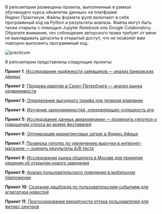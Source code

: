В репозитории размещены проекты, выполненные в рамках обучающего курса «Аналитик данных» на платформе Яндекс.Практикум. Файлы формата ipynb включают в себя программный код на Python и результаты анализа. Файлы могут быть также открыты с помощью Jupyter Notebook или Google Colaboratory. Обратите внимание, что соблюдение авторского права требует от меня не выкладывать датасеты в открытый доступ, что не позволит вам повторно выполнить программный код.

![practicum](https://user-images.githubusercontent.com/85431311/147853579-46949a26-d8c1-4a10-b814-9f658d6c08b0.jpg)


В репозитории представлены следующие проекты:

**Проект 1**: [Исследование надёжности заёмщиков — анализ банковских данных](https://github.com/olegrofman/my_portfolio_yandex_praktikum/tree/main/01_%D0%98%D1%81%D1%81%D0%BB%D0%B5%D0%B4%D0%BE%D0%B2%D0%B0%D0%BD%D0%B8%D0%B5%20%D0%BD%D0%B0%D0%B4%D1%91%D0%B6%D0%BD%D0%BE%D1%81%D1%82%D0%B8%20%D0%B7%D0%B0%D1%91%D0%BC%D1%89%D0%B8%D0%BA%D0%BE%D0%B2)

**Проект 2**: [Продажа квартир в Санкт-Петербурге — анализ рынка недвижимости](https://github.com/olegrofman/my_portfolio_yandex_praktikum/tree/main/02_%D0%90%D0%BD%D0%B0%D0%BB%D0%B8%D0%B7%20%D1%80%D1%8B%D0%BD%D0%BA%D0%B0%20%D0%BD%D0%B5%D0%B4%D0%B2%D0%B8%D0%B6%D0%B8%D0%BC%D0%BE%D1%81%D1%82%D0%B8)

**Проект 3**: [Определение выгодного тарифа для телеком компании](https://github.com/olegrofman/my_portfolio_yandex_praktikum/blob/733b035926861db513ae2259331f0322811abdbc/03_%D0%9E%D0%BF%D1%80%D0%B5%D0%B4%D0%B5%D0%BB%D0%B5%D0%BD%D0%B8%D0%B5%20%D1%82%D0%B0%D1%80%D0%B8%D1%84%D0%B0%20%D0%B4%D0%BB%D1%8F%20%D1%82%D0%B5%D0%BB%D0%B5%D0%BA%D0%BE%D0%BC%20%D0%BA%D0%BE%D0%BC%D0%BF%D0%B0%D0%BD%D0%B8%D0%B8)

**Проект 4**: [Изучение закономерностей, определяющих успешность игр](https://github.com/olegrofman/my_portfolio_yandex_praktikum/blob/733b035926861db513ae2259331f0322811abdbc/04_%D0%98%D1%81%D1%81%D0%BB%D0%B5%D0%B4%D0%BE%D0%B2%D0%B0%D0%BD%D0%B8%D0%B5%20%D0%B2%20%D0%BE%D0%B1%D0%BB%D0%B0%D1%81%D1%82%D0%B8%20%D0%BA%D0%BE%D0%BC%D0%BF%D1%8C%D1%8E%D1%82%D0%B5%D1%80%D0%BD%D1%8B%D1%85%20%D0%B8%D0%B3%D1%80)

**Проект 5**: [Исследование данных авиакомпании — проверить гипотезу о повышении спроса во время фестивалей](https://github.com/olegrofman/my_portfolio_yandex_praktikum/blob/733b035926861db513ae2259331f0322811abdbc/05_%D0%98%D1%81%D1%81%D0%BB%D0%B5%D0%B4%D0%BE%D0%B2%D0%B0%D0%BD%D0%B8%D0%B5%20%D0%B4%D0%B0%D0%BD%D0%BD%D1%8B%D1%85%20%D0%B0%D0%B2%D0%B8%D0%B0%D0%BA%D0%BE%D0%BC%D0%BF%D0%B0%D0%BD%D0%B8%D0%B8)

**Проект 6**: [Оптимизация маркетинговых затрат в Яндекс.Афише](https://github.com/olegrofman/my_portfolio_yandex_praktikum/blob/733b035926861db513ae2259331f0322811abdbc/06_%D0%9E%D0%BF%D1%82%D0%B8%D0%BC%D0%B8%D0%B7%D0%B0%D1%86%D0%B8%D1%8F%20%D0%BC%D0%B0%D1%80%D0%BA%D0%B5%D1%82%D0%B8%D0%BD%D0%B3%D0%BE%D0%B2%D1%8B%D1%85%20%D0%B7%D0%B0%D1%82%D1%80%D0%B0%D1%82%20%D0%B2%20%D0%AF%D0%BD%D0%B4%D0%B5%D0%BA%D1%81.%D0%90%D1%84%D0%B8%D1%88%D0%B5)

**Проект 7**: [Проверка гипотез по увеличению выручки в интернет-магазине — оценить результаты A/B теста](https://github.com/olegrofman/my_portfolio_yandex_praktikum/blob/733b035926861db513ae2259331f0322811abdbc/07_%D0%9F%D1%80%D0%B8%D0%BE%D1%80%D0%B8%D1%82%D0%B8%D0%B7%D0%B0%D1%86%D0%B8%D1%8F%20%D0%B3%D0%B8%D0%BF%D0%BE%D1%82%D0%B5%D0%B7%20%D0%B8%20%D0%B0%D0%BD%D0%B0%D0%BB%D0%B8%D0%B7%20%D0%B4%D0%B0%D0%BD%D0%BD%D1%8B%D1%85%20AB-%D1%82%D0%B5%D1%81%D1%82%D0%B0/hypothesis_ab_test.ipynb)

**Проект 8**: [Исследования рынка общепита в Москве для принятия решения об открытии нового заведения](https://github.com/olegrofman/my_portfolio_yandex_praktikum/blob/733b035926861db513ae2259331f0322811abdbc/08_%D0%A0%D1%8B%D0%BD%D0%BE%D0%BA%20%D0%B7%D0%B0%D0%B2%D0%B5%D0%B4%D0%B5%D0%BD%D0%B8%D0%B9%20%D0%BE%D0%B1%D1%89%D0%B5%D1%81%D1%82%D0%B2%D0%B5%D0%BD%D0%BD%D0%BE%D0%B3%D0%BE%20%D0%BF%D0%B8%D1%82%D0%B0%D0%BD%D0%B8%D1%8F%20%D0%9C%D0%BE%D1%81%D0%BA%D0%B2%D1%8B)

**Проект 9**: [Анализ пользовательского поведения в мобильном приложении](https://github.com/olegrofman/my_portfolio_yandex_praktikum/blob/733b035926861db513ae2259331f0322811abdbc/09_%D0%90%D0%BD%D0%B0%D0%BB%D0%B8%D0%B7%20%D0%BF%D0%BE%D0%BB%D1%8C%D0%B7%D0%BE%D0%B2%D0%B0%D1%82%D0%B5%D0%BB%D1%8C%D1%81%D0%BA%D0%BE%D0%B3%D0%BE%20%D0%BF%D0%BE%D0%B2%D0%B5%D0%B4%D0%B5%D0%BD%D0%B8%D1%8F%20%D0%B2%20%D0%BC%D0%BE%D0%B1%D0%B8%D0%BB%D1%8C%D0%BD%D0%BE%D0%BC%20%D0%BF%D1%80%D0%B8%D0%BB%D0%BE%D0%B6%D0%B5%D0%BD%D0%B8%D0%B8)

**Проект 10**: [Создание дашборда по пользовательским событиям для агрегатора новостей](https://github.com/olegrofman/my_portfolio_yandex_praktikum/blob/733b035926861db513ae2259331f0322811abdbc/10_%D0%A1%D0%BE%D0%B7%D0%B4%D0%B0%D0%BD%D0%B8%D0%B5%20%D0%B4%D0%B0%D1%88%D0%B1%D0%BE%D1%80%D0%B4%D0%B0%20%D0%BF%D0%BE%20%D0%BF%D0%BE%D0%BB%D1%8C%D0%B7%D0%BE%D0%B2%D0%B0%D1%82%D0%B5%D0%BB%D1%8C%D1%81%D0%BA%D0%B8%D0%BC%20%D1%81%D0%BE%D0%B1%D1%8B%D1%82%D0%B8%D1%8F%D0%BC)

**Проект 11**: [Прогнозирование вероятности оттока пользователей для фитнес-центров](https://github.com/olegrofman/my_portfolio_yandex_praktikum/blob/733b035926861db513ae2259331f0322811abdbc/11_%D0%9F%D1%80%D0%BE%D0%B3%D0%BD%D0%BE%D0%B7%D0%B8%D1%80%D0%BE%D0%B2%D0%B0%D0%BD%D0%B8%D0%B5%20%D0%B2%D0%B5%D1%80%D0%BE%D1%8F%D1%82%D0%BD%D0%BE%D1%81%D1%82%D0%B8%20%D0%BE%D1%82%D1%82%D0%BE%D0%BA%D0%B0%20%D0%BF%D0%BE%D0%BB%D1%8C%D0%B7%D0%BE%D0%B2%D0%B0%D1%82%D0%B5%D0%BB%D0%B5%D0%B9%20%D0%B4%D0%BB%D1%8F%20%D1%84%D0%B8%D1%82%D0%BD%D0%B5%D1%81-%D1%86%D0%B5%D0%BD%D1%82%D1%80%D0%BE%D0%B2)
